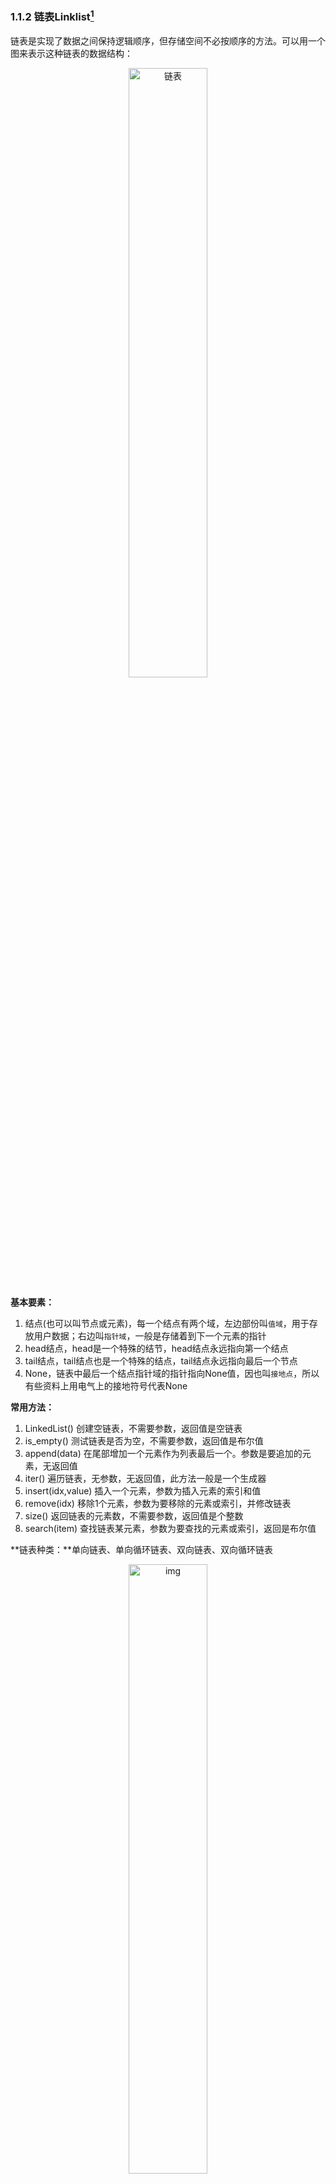 ### 1.1.2 链表Linklist[^1]

链表是实现了数据之间保持逻辑顺序，但存储空间不必按顺序的方法。可以用一个图来表示这种链表的数据结构：

<center>
    <img src="https://zhaochj.github.io/images/2016-05-13-01.jpg" alt="链表" width="50%" height="50%" />
</center>

**基本要素：**

1. 结点(也可以叫节点或元素)，每一个结点有两个域，左边部份叫`值域`，用于存放用户数据；右边叫`指针域`，一般是存储着到下一个元素的指针
2. head结点，head是一个特殊的结节，head结点永远指向第一个结点
3. tail结点，tail结点也是一个特殊的结点，tail结点永远指向最后一个节点
4. None，链表中最后一个结点指针域的指针指向None值，因也叫`接地点`，所以有些资料上用电气上的接地符号代表None

**常用方法：**

1. LinkedList()           创建空链表，不需要参数，返回值是空链表
2. is_empty()             测试链表是否为空，不需要参数，返回值是布尔值
3. append(data)        在尾部增加一个元素作为列表最后一个。参数是要追加的元素，无返回值
4. iter()                       遍历链表，无参数，无返回值，此方法一般是一个生成器
5. insert(idx,value)   插入一个元素，参数为插入元素的索引和值
6. remove(idx)          移除1个元素，参数为要移除的元素或索引，并修改链表
7. size()                      返回链表的元素数，不需要参数，返回值是个整数
8. search(item)         查找链表某元素，参数为要查找的元素或索引，返回是布尔值

**链表种类：**单向链表、单向循环链表、双向链表、双向循环链表 

 <center>
     <img src="https://img-blog.csdn.net/20180721154905692?watermark/2/text/aHR0cHM6Ly9ibG9nLmNzZG4ubmV0L3dlaXhpbl8zNzcyODAzMQ==/font/5a6L5L2T/fontsize/400/fill/I0JBQkFCMA==/dissolve/70" alt="img"  width="50%" height="50%" />
 </center>             

#### 节点类

python用类来实现链表的数据结构，节点（Node）是实现链表的基本模块，每个节点至少包括两个重要部分。首先，包括节点自身的数据，称为“数据域”(也叫值域)。其次，每个节点包括下一个节点的“引用”(也叫指针)

实现一个Node类：

```python
class Node:
    def __init__(self, data):
        self.data = data
        self.next = None
```

此节点类只有一个构建函数，接收一个数据参数，其中`next`表示指针域的指针，实例化后得到一个节点对象，如下：

```
node = Node(4)
```

此节点对象数据为`4`，指针指向None。

这样一个节点对象可以用一个图例来更形象的说明，如下：

<div align=center>
    <img src="https://zhaochj.github.io/images/2016-05-13-02.jpg" alt="链表"  width="40%" height="40%" />
</div>

#### 链表类

LinkedList类的构建函数：

```python
class LinkedList:
    def __init__(self):
        self.head = None
        self.tail = None
```

此类实例后会生成一个链表对象，初始化了`head`和`tail`节点，且两节点都指向`None`，实例化代码如下：

```python
link_list = LinkedList()
```

也可以用图形象的表示这个链表对象，如下：

<div align=center>
    <img src="https://zhaochj.github.io/images/2016-05-13-03.jpg" alt="链表"  width="40%" height="40%" />
</div>　　　　　　　　　　　　　

##### is_empty方法实现

is_empty方法检查链表是否是一个空链表，这个方法只需要检查`head`节点是否指向`None`即可，代码如下：

```python
def is_empty(self):
        return self.head is None
```

如果是空列表返回`True`，否则返回`False`

##### append方法实现

append方法表示增加元素到链表，这和insert方法不同，前者使新增加的元素成为链表中第一个节点，而后者是根据索引值来判断插入到链表的哪个位置。代码如下：

```python
def append(self, data):
        node = Node(data)
        if self.head is None:
            self.head = node
            self.tail = node
        else:
            self.tail.next = node
            self.tail = node
```

既然要新增加节点，首先把Node类实例化得到一个node对象。这里有两种情况需要考虑，一是链表是一个空链表时怎样append一个节点；二是当链表不是空链表时又怎样append一个节点？

当`if self.head is None:`为`True`时，把链表的`head`和`tail`都指向了`node`，假如我们执行了

```
link_list(append(4))
```

此时的链表结构如下图：

<img src="https://zhaochj.github.io/images/2016-05-13-04.jpg" alt="链表"  width="40%" height="40%" />

当`if self.head is None:`为`False`时,说明链表已经增加了一个节点了，再增加一个节点时`head`已经指向了第一个节点，所以不为`None`，比如增加的第二个节点为：

```
link_list(append(5))
```

增加第二个节点的操作需要分两步完成，第一步：`self.tail.next = node`，即把上一个节点的`next`指针指向当前`node`；第二步：`self.tail = node`，把`tail`移动到`node`，如下图：

<img src="https://zhaochj.github.io/images/2016-05-13-05.jpg" alt="链表"  width="50%" height="50%" />

移动完成后就成这样了：

<img src="https://zhaochj.github.io/images/2016-05-13-06.jpg" alt="链表"  width="50%" height="50%" />

当增加第三个、第四个等节点时，按照上边的操作依次类推。

##### iter方法实现

iter方法表示遍历链表。在遍历链表时也要首先考虑空链表的情况。遍历链表时从`head`开始，直到一个节点的`next`指向`None`结束，代码如下：

```python
def iter(self):
        if not self.head:
            return
        cur = self.head
        yield cur.data
        while cur.next:
            cur = cur.next
            yield cur.data
```

当是遍历一个空链表时，`if not self.head:`为`True`，直接返回`None`；如果不是空链表就让一个局部变量`cur`指向`head`,并把`head`的`data`属性`yield`出来，再对`cur`的`next`指针指向的对象做`while`循环，直到`next`指向`None`，这样就遍历了链表。

##### insert方法实现

假如采取`append`方法又增加了两个节点，增加完成后如下图：

<img src="https://zhaochj.github.io/images/2016-05-13-07.jpg" alt="链表"  width="50%" height="50%" />

如果想在数据域为`6`的那节点处插入一个节点，需要做的操作有两步：

1. 把新节点的next指针指向数据域为`6`的这个节点，即为数据域为`5`节点的next指向指向的对象
2. 把数据域为`5`节点的next指针指向新加的节点

注： 这两个步骤不能颠倒，如果颠倒，数据域为`6`的节点会被丢失，数据域为`7`的节点不再是链表的节点。

示意图如下：

<img src="https://zhaochj.github.io/images/2016-05-13-08.jpg" alt="链表"  width="50%" height="50%" />

还要额外考虑两种情况：

1. 空链表时
2. 插入位置超出链表节点的长度时
3. 插入位置是链表的最后一个节点时，需要移动tail

当是在链表最后一个节点插入时，示意图如下：

<img src="https://zhaochj.github.io/images/2016-05-13-09.jpg" alt="链表"  width="50%" height="50%" />

要在指定的索引位置插入一个节点，前提是需要找到这个位置，在链表中只有采用遍历的方式，具有O(n)的速度，最糟糕时会遍历链表的所有节点，而当找到插入点时，我们并不需要当前节点的信息，而是需要前一个节点的信息，所以代码中巧妙的使用了`while cur_idx < idx-1:`的方式，这样能使用`cur`这个变量能指向插入点上一个节点对象。

实现`insert`方法的代码如下：

```python
def insert(self, idx, value):
        cur = self.head
        cur_idx = 0
        if cur is None:
            raise Exception('The list is an empty list')
        while cur_idx < idx-1:
            cur = cur.next
            if cur is None:
                raise Exception('list length less than index')
            cur_idx += 1
        node = Node(value)
        node.next = cur.next
        cur.next = node
        if node.next is None:
            self.tail = node
```

##### remove方法实现

remove方法接收一个idx参数，表示要删除节点的索引，此方法要考虑以下几种情况：

1. 空链表，直接抛出异常
2. 删除第一个节点时，移动head到删除节点的next指针指向的对象
3. 链表只有一个节点时，把head与tail都指向None即可
4. 删除最后一个节点时，需要移动tail到上一个节点
5. 遍历链表时要判断给定的索引是否大于链表的长度，如果大于则抛出异常信息

请看下边图例：

<img src="https://zhaochj.github.io/images/2016-05-13-10.jpg" alt="链表"  width="50%" height="50%" />

<img src="https://zhaochj.github.io/images/2016-05-13-11.jpg" alt="链表"  width="50%" height="50%" />

以下为remove函数的代码：

```python
def remove(self, idx):
       cur = self.head
       cur_idx = 0
       if self.head is None:  # 空链表时
           raise Exception('The list is an empty list')
       while cur_idx < idx-1:
           cur = cur.next
           if cur is None:
               raise Exception('list length less than index')
           cur_idx += 1
       if idx == 0:   # 当删除第一个节点时
           self.head = cur.next
           cur = cur.next
           return
       if self.head is self.tail:   # 当只有一个节点的链表时
           self.head = None
           self.tail = None
           return
       cur.next = cur.next.next
       if cur.next is None:  # 当删除的节点是链表最后一个节点时
           self.tail = cur
```

##### size函数实现

size函数不接收参数，返回链表中节点的个数，要获得链表的节点个数，必定会遍历链表，直到最后一个节点的`next`指针指向`None`时链表遍历完成，遍历时可以用一个累加器来计算节点的个数，如下代码：

```python
def size(self):
        current = self.head
        count = 0
        if current is None:
            return 'The list is an empty list'
        while current is not None:
            count += 1
            current = current.next
        return count
```

##### search函数实现

search函数接收一个item参数，表示查找节点中数据域的值。search函数遍历链表，每到一个节点把当前节点的`data`值与`item`作比较，最糟糕的情况下会全遍历链表。如果查找到有些数据则返回`True`，否则返回`False`，代码如下：

```python
def search(self, item):
        current = self.head
        found = False
        while current is not None and not found:
            if current.data == item:
                found = True
            else:
                current = current.next
        return found
```

#### 双链表
单链表结点中只有一个指向其后继的指针，这使得单链表只能从头结点依次顺序的向后遍历，访问后继结点时间复杂度为O(1),访问前驱结点的时间复杂度为O(n).

<img src="https://img-blog.csdnimg.cn/20210210131846963.png" alt="在这里插入图片描述" width="50%" height="50%" />

双链表仅仅是在单链表的结点中增加一个指向其前驱的prior指针，因此，在双链表中执行按值查找和按位查找的操作和单链表相同。但双链表在插入和删除操作的实现上，和单链表有着较大的不同。这是因为“链”变化时也需要对prior指针做出修改，其关键在于保证在修改的过程中不断链。此外，双链表可以很方便地找到其前驱结点，因此，插入，删除结点算法的时间复杂度为O(1).

双链表的结点定义：

```python
class linknode():#每个结点有两个数据成员，结点元素和指向下一个结点的指针
    def __init__(self,item):
        self.item=item
        self.next=None
		self.prior=None
```

插入节点：

<img src="https://1001-1308754723.cos.ap-shanghai.myqcloud.com/20210210133233389.png" alt="img" width="50%" height="50%" />

在双链表中p指向的结点之后插入s指向的节点，执行代码为：

```python
s->next=p->next
s->prior=p
p->next->prior=s
p-next=s
```

删除节点

<img src="https://1001-1308754723.cos.ap-shanghai.myqcloud.com/20210222123043398.png" alt="在这里插入图片描述" width="50%" height="50%" />

删除双链表中q指向的结点，执行代码：

```pyton
p->next=q->next
q->next->prior=p
```

#### 循环链表
##### 循环单链表
循环单链表和单链表的区别在于，表中最后一个结点的指针不是NULL，而改为指向头结点，从而整个链表形成一个环。

<img src="https://1001-1308754723.cos.ap-shanghai.myqcloud.com/20210222123619597.png" alt="循环单链表" width="50%" height="50%" />

表尾指针的next指向头结点，因此表中没有指针域为NULL的结点，因此循环单链表的判空条件为：

`头结点->next==L？True:False`

##### 循环双链表
和循环单链表的不同在于：头结点的prior指针还要指向尾结点，其余的结点也都有两个指针域,prior指向它的前驱结点。

<img src="https://1001-1308754723.cos.ap-shanghai.myqcloud.com/20210222124432620.png" alt="在这里插入图片描述" width="50%" height="50%" />


当循环双链表为空表时，其头结点的prior和next都等于L


#### Reference

---

[^1]: https://zhaochj.github.io/2016/05/12/2016-05-12-%E6%95%B0%E6%8D%AE%E7%BB%93%E6%9E%84-%E9%93%BE%E8%A1%A8/

